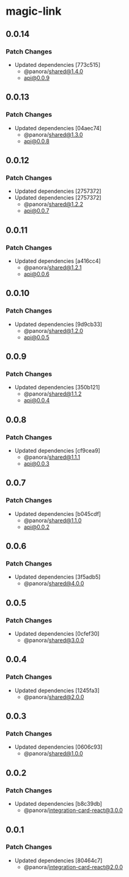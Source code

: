# magic-link

## 0.0.14

### Patch Changes

- Updated dependencies [773c515]
  - @panora/shared@1.4.0
  - api@0.0.9

## 0.0.13

### Patch Changes

- Updated dependencies [04aec74]
  - @panora/shared@1.3.0
  - api@0.0.8

## 0.0.12

### Patch Changes

- Updated dependencies [2757372]
- Updated dependencies [2757372]
  - @panora/shared@1.2.2
  - api@0.0.7

## 0.0.11

### Patch Changes

- Updated dependencies [a416cc4]
  - @panora/shared@1.2.1
  - api@0.0.6

## 0.0.10

### Patch Changes

- Updated dependencies [9d9cb33]
  - @panora/shared@1.2.0
  - api@0.0.5

## 0.0.9

### Patch Changes

- Updated dependencies [350b121]
  - @panora/shared@1.1.2
  - api@0.0.4

## 0.0.8

### Patch Changes

- Updated dependencies [cf9cea9]
  - @panora/shared@1.1.1
  - api@0.0.3

## 0.0.7

### Patch Changes

- Updated dependencies [b045cdf]
  - @panora/shared@1.1.0
  - api@0.0.2

## 0.0.6

### Patch Changes

- Updated dependencies [3f5adb5]
  - @panora/shared@4.0.0

## 0.0.5

### Patch Changes

- Updated dependencies [0cfef30]
  - @panora/shared@3.0.0

## 0.0.4

### Patch Changes

- Updated dependencies [1245fa3]
  - @panora/shared@2.0.0

## 0.0.3

### Patch Changes

- Updated dependencies [0606c93]
  - @panora/shared@1.0.0

## 0.0.2

### Patch Changes

- Updated dependencies [b8c39db]
  - @panora/integration-card-react@3.0.0

## 0.0.1

### Patch Changes

- Updated dependencies [80464c7]
  - @panora/integration-card-react@2.0.0
